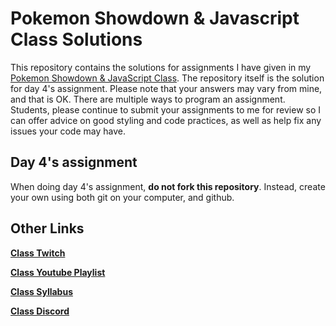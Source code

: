# Pokemon Showdown & Javascript Class Solutions
This repository contains the solutions for assignments I have given in my [Pokemon Showdown & JavaScript Class](https://docs.google.com/document/d/1iqDhegUbfrQ-WQa6o10SLQzfMx3LruY0dj78GeT0lNk/edit). The repository itself is the solution for day 4's assignment. Please note that your answers may vary from mine, and that is OK. There are multiple ways to program an assignment. Students, please continue to submit your assignments to me for review so I can offer advice on good styling and code practices, as well as help fix any issues your code may have.

## Day 4's assignment
When doing day 4's assignment, **do not fork this repository**. Instead, create your own using both git on your computer, and github.

## Other Links
**[Class Twitch](https://www.twitch.tv/hoeenhero)**

**[Class Youtube Playlist](https://www.youtube.com/playlist?list=PLD7CbUInlYHNfUtmWoK_S-OPzuw-bEvzn)**

**[Class Syllabus](https://docs.google.com/document/d/1iqDhegUbfrQ-WQa6o10SLQzfMx3LruY0dj78GeT0lNk/edit)**

**[Class Discord](https://discord.gg/yA4Wq4X)**

